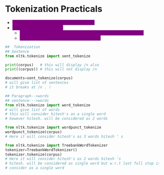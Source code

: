 # Tokenization Practicals

* <mark style="color:purple;background-color:purple;">**print((corpus)) # This will not display /n**</mark>
* <mark style="color:purple;background-color:purple;">**Use nltk for tokenization**</mark>
  * <mark style="color:purple;background-color:purple;">**sent\_tokenize ⇒ for sentence tokenization — breaks at /n . !**</mark>
  * <mark style="color:purple;background-color:purple;">**word\_tokenize ⇒ for word tokenization**</mark>

```python
##  Tokenization
## Sentence
from nltk.tokenize import sent_tokenize

print(corpus)   # this will display /n also
print((corpus)) # this will not display /n

documents=sent_tokenize(corpus) 
# will give list of sentences
# it breaks at /n . !

## Paragraph-->words
## sentence--->words
from nltk.tokenize import word_tokenize
# will give list of words
# this will consider hitesh's as a single word
# however hitesh. will be considered as 2 words

from nltk.tokenize import wordpunct_tokenize
wordpunct_tokenize(corpus)
# Here it will consider hitesh's as 3 words hitesh ' s

from nltk.tokenize import TreebankWordTokenizer
tokenizer=TreebankWordTokenizer()
tokenizer.tokenize(corpus)
# Here it will consider hitesh's as 2 words hitesh 's
# hitesh. will be considered as single word but w.r.t last full stop it will
# consider as a single word
```
